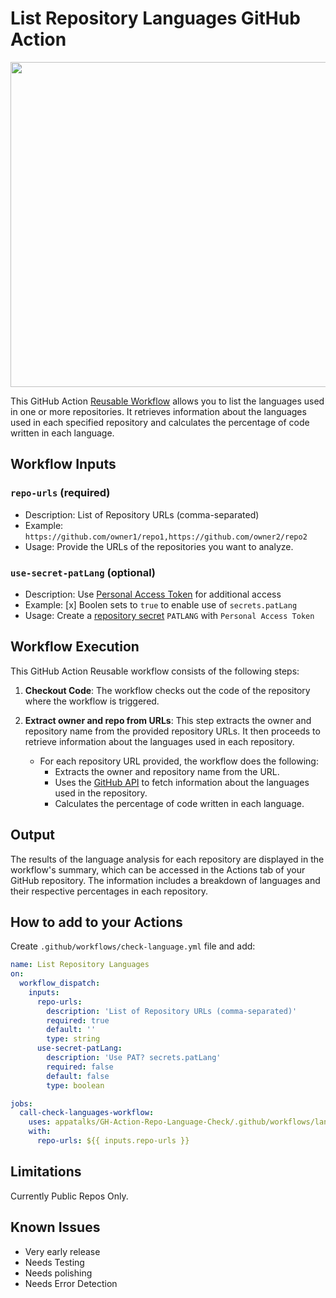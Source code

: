 # List Repository Languages GitHub Action

<img src="https://github.com/appatalks/GH-Action-Repo-Language-Check/assets/4163156/e45579f8-d862-4f21-bb58-0fb80998c44c" width="520">

This GitHub Action [Reusable Workflow](https://github.blog/2022-02-10-using-reusable-workflows-github-actions/) allows you to list the languages used in one or more repositories. It retrieves information about the languages used in each specified repository and calculates the percentage of code written in each language.

## Workflow Inputs

### `repo-urls` (required)

- Description: List of Repository URLs (comma-separated)
- Example: `https://github.com/owner1/repo1,https://github.com/owner2/repo2`
- Usage: Provide the URLs of the repositories you want to analyze.

### `use-secret-patLang` (optional)

- Description: Use [Personal Access Token](https://docs.github.com/en/authentication/keeping-your-account-and-data-secure/managing-your-personal-access-tokens) for additional access
- Example: [x] Boolen sets to ```true``` to enable use of ```secrets.patLang```
- Usage: Create a [repository secret](https://docs.github.com/en/actions/security-guides/using-secrets-in-github-actions) ```PATLANG``` with ```Personal Access Token```  

## Workflow Execution

This GitHub Action Reusable workflow consists of the following steps:

1. **Checkout Code**: The workflow checks out the code of the repository where the workflow is triggered.

2. **Extract owner and repo from URLs**: This step extracts the owner and repository name from the provided repository URLs. It then proceeds to retrieve information about the languages used in each repository.

    - For each repository URL provided, the workflow does the following:
        - Extracts the owner and repository name from the URL.
        - Uses the [GitHub API](https://docs.github.com/en/free-pro-team@latest/rest/repos/repos?apiVersion=2022-11-28#list-repository-languages) to fetch information about the languages used in the repository.
        - Calculates the percentage of code written in each language.

## Output

The results of the language analysis for each repository are displayed in the workflow's summary, which can be accessed in the Actions tab of your GitHub repository. The information includes a breakdown of languages and their respective percentages in each repository.

## How to add to your Actions

Create ```.github/workflows/check-language.yml``` file and add:

```yml
name: List Repository Languages
on:
  workflow_dispatch:
    inputs:
      repo-urls:
        description: 'List of Repository URLs (comma-separated)'
        required: true
        default: ''
        type: string
      use-secret-patLang:
        description: 'Use PAT? secrets.patLang'
        required: false
        default: false
        type: boolean

jobs:
  call-check-languages-workflow:
    uses: appatalks/GH-Action-Repo-Language-Check/.github/workflows/language_check.yml@main
    with:
      repo-urls: ${{ inputs.repo-urls }}
```

## Limitations

Currently Public Repos Only.

## Known Issues

- Very early release
- Needs Testing
- Needs polishing
- Needs Error Detection
